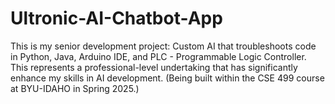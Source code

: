 # Ultronic-AI-Chatbot-App
This is my senior development project: Custom AI that troubleshoots code in Python, Java, Arduino IDE, and PLC - Programmable Logic Controller. This represents a professional-level undertaking that has significantly enhance my skills in AI development. (Being built within the CSE 499 course at BYU-IDAHO in Spring 2025.)
